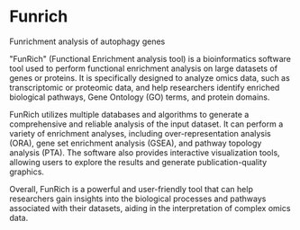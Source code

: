# Funrich
Funrichment analysis of autophagy genes


"FunRich" (Functional Enrichment analysis tool) is a bioinformatics software tool used to perform functional enrichment analysis on large datasets of genes or proteins. It is specifically designed to analyze omics data, such as transcriptomic or proteomic data, and help researchers identify enriched biological pathways, Gene Ontology (GO) terms, and protein domains.

FunRich utilizes multiple databases and algorithms to generate a comprehensive and reliable analysis of the input dataset. It can perform a variety of enrichment analyses, including over-representation analysis (ORA), gene set enrichment analysis (GSEA), and pathway topology analysis (PTA). The software also provides interactive visualization tools, allowing users to explore the results and generate publication-quality graphics.

Overall, FunRich is a powerful and user-friendly tool that can help researchers gain insights into the biological processes and pathways associated with their datasets, aiding in the interpretation of complex omics data.
